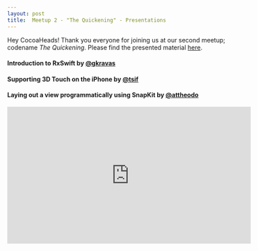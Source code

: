 ```yaml
---
layout: post
title:  Meetup 2 - "The Quickening" - Presentations
---
```

<script type="text/javascript">
  var presentations = [
    {
      videoElement: '#video-1', videoSize: '460x407',
      slidesElement: '#slides-1', slidesSize: '460x407',
      jsonFile: '/public/assets/presentations/Meetup-2-Presentation-1.json',
      delay: 0
    },
    {
      videoElement: '#video-2', videoSize: '460x407',
      slidesElement: '#slides-2', slidesSize: '460x407',
      jsonFile: '/public/assets/presentations/Meetup-2-Presentation-2.json',
      delay: 2000
    },
  ];

  var presenters = [{}, {}];

  function initPresentation(index, data) {
    var presentation = presentations[index];
    var presenter = presenters[index];
    presenter = new Presentz(presentation.videoElement, presentation.videoSize, presentation.slidesElement, presentation.slidesSize);
    presenter.init(data);
    presenter.changeChapter(0, 0, false, function(err) {
      if (err) {
        alert(err);
      }
    });
  }

  function fetchJson(index) {
    var presentation = presentations[index];
    jQuery.get(presentation.jsonFile, function(data) {
      setTimeout(function() { initPresentation(index, data); }, presentation.delay);
    });
  }

  jQuery().ready(function() {
    for (var i = 0; i < presentations.length; i++)
      fetchJson(i);
  });
</script>

Hey CocoaHeads! Thank you everyone for joining us at our second meetup; codename *The Quickening*. Please find the presented material <a href="{{ page.url }}">here</a>.

<!--more-->

#### Introduction to RxSwift by [@gkravas](https://twitter.com/gkravas)
<div class="clearfix">
  <div id="slides-1"></div>
  <div id="video-1"></div>
</div>

#### Supporting 3D Touch on the iPhone by [@tsif](https://twitter.com/sprimp)
<div class="clearfix">
  <div id="slides-2"></div>
  <div id="video-2"></div>
</div>

#### Laying out a view programmatically using SnapKit by [@attheodo](https://twitter.com/attheodo)
<div class="clearfix">
<iframe width="560" height="315" src="https://www.youtube.com/embed/qv233NegW_M" frameborder="0" allowfullscreen></iframe>
</div>
